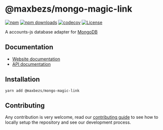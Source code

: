 # @maxbezs/mongo-magic-link

[![npm](https://img.shields.io/npm/v/@maxbezs/mongo-magic-link)](https://www.npmjs.com/package/@maxbezs/mongo-magic-link)
[![npm downloads](https://img.shields.io/npm/dm/@maxbezs/mongo-magic-link)](https://www.npmjs.com/package/@maxbezs/mongo-magic-link)
[![codecov](https://img.shields.io/codecov/c/github/accounts-js/accounts)](https://codecov.io/gh/accounts-js/accounts)
[![License](https://img.shields.io/github/license/accounts-js/accounts)](https://github.com/accounts-js/accounts/blob/master/LICENSE)

A accounts-js database adapter for [MongoDB](https://www.mongodb.com/)

## Documentation

- [Website documentation](https://www.accountsjs.com/docs/databases/mongo-magic-link)
- [API documentation](https://www.accountsjs.com/docs/api/database-mongo-magic-link/globals)

## Installation

```
yarn add @maxbezs/mongo-magic-link
```

## Contributing

Any contribution is very welcome, read our [contributing guide](https://github.com/accounts-js/accounts/blob/master/CONTRIBUTING.md) to see how to locally setup the repository and see our development process.
